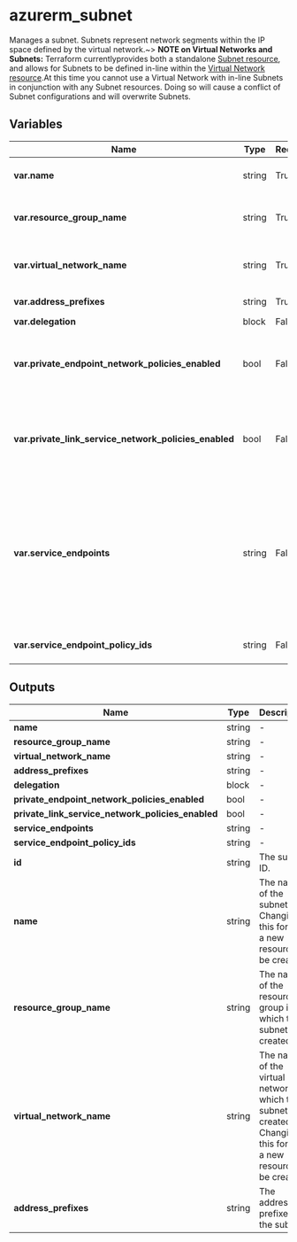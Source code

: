 # azurerm_subnet

Manages a subnet. Subnets represent network segments within the IP space defined by the virtual network.~> **NOTE on Virtual Networks and Subnets:** Terraform currentlyprovides both a standalone [Subnet resource](subnet.html), and allows for Subnets to be defined in-line within the [Virtual Network resource](virtual_network.html).At this time you cannot use a Virtual Network with in-line Subnets in conjunction with any Subnet resources. Doing so will cause a conflict of Subnet configurations and will overwrite Subnets.

## Variables

| Name | Type | Required? | Default  | possible values | Description |
| ---- | ---- | --------- | -------- | ----------- | ----------- |
| **var.name** | string | True | -  |  -  | The name of the subnet. Changing this forces a new resource to be created. | 
| **var.resource_group_name** | string | True | -  |  -  | The name of the resource group in which to create the subnet. Changing this forces a new resource to be created. | 
| **var.virtual_network_name** | string | True | -  |  -  | The name of the virtual network to which to attach the subnet. Changing this forces a new resource to be created. | 
| **var.address_prefixes** | string | True | -  |  -  | The address prefixes to use for the subnet. | 
| **var.delegation** | block | False | -  |  -  | One or more `delegation` blocks. | 
| **var.private_endpoint_network_policies_enabled** | bool | False | `True`  |  -  | Enable or Disable network policies for the private endpoint on the subnet. Setting this to `true` will **Enable** the policy and setting this to `false` will **Disable** the policy. Defaults to `true`. | 
| **var.private_link_service_network_policies_enabled** | bool | False | `True`  |  -  | Enable or Disable network policies for the private link service on the subnet. Setting this to `true` will **Enable** the policy and setting this to `false` will **Disable** the policy. Defaults to `true`. | 
| **var.service_endpoints** | string | False | -  |  `Microsoft.AzureActiveDirectory`, `Microsoft.AzureCosmosDB`, `Microsoft.ContainerRegistry`, `Microsoft.EventHub`, `Microsoft.KeyVault`, `Microsoft.ServiceBus`, `Microsoft.Sql`, `Microsoft.Storage`, `Microsoft.Storage.Global`, `Microsoft.Web`  | The list of Service endpoints to associate with the subnet. Possible values include: `Microsoft.AzureActiveDirectory`, `Microsoft.AzureCosmosDB`, `Microsoft.ContainerRegistry`, `Microsoft.EventHub`, `Microsoft.KeyVault`, `Microsoft.ServiceBus`, `Microsoft.Sql`, `Microsoft.Storage`, `Microsoft.Storage.Global` and `Microsoft.Web`. | 
| **var.service_endpoint_policy_ids** | string | False | -  |  -  | The list of IDs of Service Endpoint Policies to associate with the subnet. | 



## Outputs

| Name | Type | Description |
| ---- | ---- | --------- | 
| **name** | string  | - | 
| **resource_group_name** | string  | - | 
| **virtual_network_name** | string  | - | 
| **address_prefixes** | string  | - | 
| **delegation** | block  | - | 
| **private_endpoint_network_policies_enabled** | bool  | - | 
| **private_link_service_network_policies_enabled** | bool  | - | 
| **service_endpoints** | string  | - | 
| **service_endpoint_policy_ids** | string  | - | 
| **id** | string  | The subnet ID. | 
| **name** | string  | The name of the subnet. Changing this forces a new resource to be created. | 
| **resource_group_name** | string  | The name of the resource group in which the subnet is created in. | 
| **virtual_network_name** | string  | The name of the virtual network in which the subnet is created in. Changing this forces a new resource to be created. | 
| **address_prefixes** | string  | The address prefixes for the subnet | 